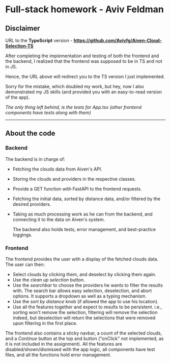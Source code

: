 # Full-stack homework - Aviv Feldman

## Disclaimer
URL to the **TypeScript** version - **https://github.com/Avivfg/Aiven-Cloud-Selection-TS**

After completing the implementation and testing of both the frontend and the backend, I realized that the frontend was supposed to be in TS and not in JS.

Hence, the URL above will redirect you to the TS version I just implemented.

Sorry for the mistake, which doubled my work, but hey, now I also demonstrated my JS skills (and provided you with an easy-to-read version of the app).

_The only thing left behind, is the tests for App.tsx (other frontend components have tests along with them)_

-----
## About the code
### Backend
The backend is in charge of:
- Fetching the clouds data from Aiven's API.
- Storing the clouds and providers in the respective classes.
- Provide a GET function with FastAPI to the frontend requests.
- Fetching the initial data, sorted by distance data, and/or filtered by the desired providers.
- Taking as much processing work as he can from the backend, and connecting it to the data on Aiven's system.

  The backend also holds tests, error management, and best-practice loggings.


### Frontend
The frontend provides the user with a display of the fetched clouds data.
The user can then:
- Select clouds by clicking them, and deselect by clicking them again.
- Use the _clean up selection_ button.
- Use the _searchbar_ to choose the providers he wants to filter the results with.
The search bar allows easy selection, deselection, and abort options. It supports a dropdown as well as a typing mechanism.
- Use the _sort by distance_ knob (if allowed the app to use his location).
- Use all the features together and expect to results to be persistent. i.e., sorting won't remove the selection, filtering will remove the selection indeed, but deselection will return the selections that were removed upon filtering in the first place.

The frontend also contains a sticky navbar, a count of the selected clouds, and a _Continue_ button at the top and button ("onClick" not implemented, as it is not included in the assignment).
All the features are disabled/shown/dismissed with the app logic, all components have test files, and all the functions hold error management.
